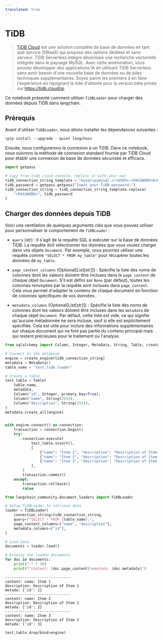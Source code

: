 ```yaml
---
translated: true
---
```


# TiDB

> [TiDB Cloud](https://tidbcloud.com/) est une solution complète de base de données en tant que service (DBaaS) qui propose des options dédiées et sans serveur. TiDB Serverless intègre désormais une recherche vectorielle intégrée dans le paysage MySQL. Avec cette amélioration, vous pouvez développer des applications IA en utilisant TiDB Serverless sans avoir besoin d'une nouvelle base de données ou de piles techniques supplémentaires. Soyez parmi les premiers à en faire l'expérience en rejoignant la liste d'attente pour la version bêta privée sur https://tidb.cloud/ai.

Ce notebook présente comment utiliser `TiDBLoader` pour charger des données depuis TiDB dans langchain.

## Prérequis

Avant d'utiliser `TiDBLoader`, nous allons installer les dépendances suivantes :

```python
%pip install --upgrade --quiet langchain
```

Ensuite, nous configurerons la connexion à un TiDB. Dans ce notebook, nous suivrons la méthode de connexion standard fournie par TiDB Cloud pour établir une connexion de base de données sécurisée et efficace.

```python
import getpass

# copy from tidb cloud console，replace it with your own
tidb_connection_string_template = "mysql+pymysql://<USER>:<PASSWORD>@<HOST>:4000/<DB>?ssl_ca=/etc/ssl/cert.pem&ssl_verify_cert=true&ssl_verify_identity=true"
tidb_password = getpass.getpass("Input your TiDB password:")
tidb_connection_string = tidb_connection_string_template.replace(
    "<PASSWORD>", tidb_password
)
```

## Charger des données depuis TiDB

Voici une ventilation de quelques arguments clés que vous pouvez utiliser pour personnaliser le comportement de `TiDBLoader` :

- `query` (str) : Il s'agit de la requête SQL à exécuter sur la base de données TiDB. La requête doit sélectionner les données que vous voulez charger dans vos objets `Document`.
    Par exemple, vous pourriez utiliser une requête comme `"SELECT * FROM my_table"` pour récupérer toutes les données de `my_table`.

- `page_content_columns` (Optional[List[str]]) : Spécifie la liste des noms de colonnes dont les valeurs doivent être incluses dans le `page_content` de chaque objet `Document`.
    S'il est défini sur `None` (par défaut), toutes les colonnes renvoyées par la requête sont incluses dans `page_content`. Cela vous permet d'adapter le contenu de chaque document en fonction de colonnes spécifiques de vos données.

- `metadata_columns` (Optional[List[str]]) : Spécifie la liste des noms de colonnes dont les valeurs doivent être incluses dans les `metadata` de chaque objet `Document`.
    Par défaut, cette liste est vide, ce qui signifie qu'aucune métadonnée ne sera incluse, sauf si elle est explicitement spécifiée. Cela est utile pour inclure des informations supplémentaires sur chaque document qui ne font pas partie du contenu principal mais qui restent précieuses pour le traitement ou l'analyse.

```python
from sqlalchemy import Column, Integer, MetaData, String, Table, create_engine

# Connect to the database
engine = create_engine(tidb_connection_string)
metadata = MetaData()
table_name = "test_tidb_loader"

# Create a table
test_table = Table(
    table_name,
    metadata,
    Column("id", Integer, primary_key=True),
    Column("name", String(255)),
    Column("description", String(255)),
)
metadata.create_all(engine)


with engine.connect() as connection:
    transaction = connection.begin()
    try:
        connection.execute(
            test_table.insert(),
            [
                {"name": "Item 1", "description": "Description of Item 1"},
                {"name": "Item 2", "description": "Description of Item 2"},
                {"name": "Item 3", "description": "Description of Item 3"},
            ],
        )
        transaction.commit()
    except:
        transaction.rollback()
        raise
```

```python
from langchain_community.document_loaders import TiDBLoader

# Setup TiDBLoader to retrieve data
loader = TiDBLoader(
    connection_string=tidb_connection_string,
    query=f"SELECT * FROM {table_name};",
    page_content_columns=["name", "description"],
    metadata_columns=["id"],
)

# Load data
documents = loader.load()

# Display the loaded documents
for doc in documents:
    print("-" * 30)
    print(f"content: {doc.page_content}\nmetada: {doc.metadata}")
```

```output
------------------------------
content: name: Item 1
description: Description of Item 1
metada: {'id': 1}
------------------------------
content: name: Item 2
description: Description of Item 2
metada: {'id': 2}
------------------------------
content: name: Item 3
description: Description of Item 3
metada: {'id': 3}
```

```python
test_table.drop(bind=engine)
```
